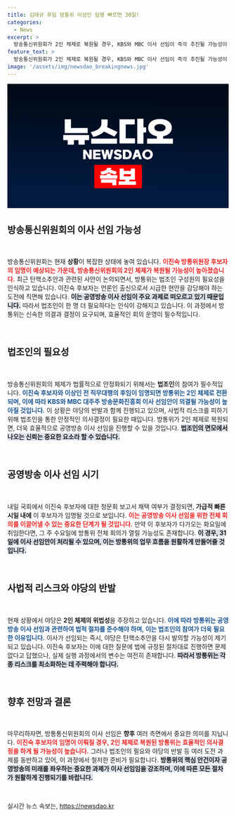 ```yaml
---
title: 김태규 후임 방통위 이상인 임명 빠르면 30일!
categories:
  - News
excerpt: >
  방송통신위원회가 2인 체제로 복원될 경우, KBS와 MBC 이사 선임이 즉각 추진될 가능성이 높아지고 있습니다. 이진숙 후보자의 임명이 임박하며, 법조인 필요성이 강조되는 가운데, 공영방송 이사 선임이 불가피해 보입니다.
feature_text: >
  방송통신위원회가 2인 체제로 복원될 경우, KBS와 MBC 이사 선임이 즉각 추진될 가능성이 높아지고 있습니다. 이진숙 후보자의 임명이 임박하며, 법조인 필요성이 강조되는 가운데, 공영방송 이사 선임이 불가피해 보입니다.
image: '/assets/img/newsdao_breakingnews.jpg'
---
```


<p><img src="/assets/img/newsdao_breakingnews.jpg" alt="cryptoinkorea 속보" /></p>

<h2 data-ke-size="size26">방송통신위원회의 이사 선임 가능성</h2>

<p data-ke-size="size16">&nbsp;</p>

<p>방송통신위원회는 현재 <b>상황</b>이 복잡한 상태에 놓여 있습니다. <b><span style="color: #ee2323;">이진숙 방통위원장 후보자의 임명이 예상되는 가운데, 방송통신위원회의 2인 체제가 복원될 가능성이 높아졌습니다.</span></b> 최근 탄핵소추안과 관련된 사안이 논의되면서, 방통위는 법조인 구성원의 필요성을 인식하고 있습니다. 이진숙 후보자는 언론인 출신으로서 시급한 현안을 감당해야 하는 도전에 직면해 있습니다. <b><span style="background-color: #21538527;">이는 공영방송 이사 선임이 주요 과제로 떠오르고 있기 때문입니다.</span></b> 따라서 법조인이 한 명 더 필요하다는 인식이 강해지고 있습니다. 이 과정에서 방통위는 신속한 의결과 결정이 요구되며, 효율적인 회의 운영이 필수적입니다.</p></p>

<p data-ke-size="size16">&nbsp;</p>

<h2 data-ke-size="size26">법조인의 필요성</h2>

<p data-ke-size="size16">&nbsp;</p>

<p>방송통신위원회의 체제가 법률적으로 안정화되기 위해서는 <b>법조인</b>의 참여가 필수적입니다. <b><span style="color: #1a5490;">이진숙 후보자와 이상인 전 직무대행의 후임이 임명되면 방통위는 2인 체제로 전환되며, 이에 따라 KBS와 MBC 대주주 방송문화진흥회 이사 선임안이 의결될 가능성이 높아질 것입니다.</span></b> 이 상황은 야당의 반발과 함께 진행되고 있으며, 사법적 리스크를 피하기 위해 법조인을 통한 안정적인 의사결정이 필요한 때입니다. 방통위가 2인 체제로 복원되면, 더욱 효율적으로 공영방송 이사 선임을 진행할 수 있을 것입니다. <b><span style="background-color: #21538527;">법조인의 면모에서 나오는 신뢰는 중요한 요소라 할 수 있습니다.</span></b></p></p>

<p data-ke-size="size16">&nbsp;</p>

<h2 data-ke-size="size26">공영방송 이사 선임 시기</h2>

<p data-ke-size="size16">&nbsp;</p>

<p>내일 국회에서 이진숙 후보자에 대한 청문회 보고서 채택 여부가 결정되면,<b> 가급적 빠른 시일 내에</b> 이 후보자가 임명될 것으로 보입니다. <b><span style="color: #ee2323;">이는 공영방송 이사 선임을 위한 전체 회의를 이끌어낼 수 있는 중요한 단계가 될 것입니다.</span></b> 만약 이 후보자가 다가오는 화요일에 취임한다면, 그 주 수요일에 방통위 전체 회의가 열릴 가능성도 존재합니다. <b><span style="background-color: #21538527;">이 경우, 31일에 이사 선임안이 처리될 수 있으며, 이는 방통위의 업무 흐름을 원활하게 만들어줄 것입니다.</span></b></p></p>

<p data-ke-size="size16">&nbsp;</p>

<h2 data-ke-size="size26">사법적 리스크와 야당의 반발</h2>

<p data-ke-size="size16">&nbsp;</p>

<p>현재 상황에서 야당은 <b>2인 체제의 위법성</b>을 주장하고 있습니다. <b><span style="color: #1a5490;">이에 따라 방통위는 공영방송 이사 선임과 관련하여 법적 절차를 준수해야 하며, 이는 법조인의 참여가 더욱 필요한 이유입니다.</span></b> 이사가 선임되는 즉시, 야당은 탄핵소추안을 다시 발의할 가능성이 제기되고 있습니다. 이진숙 후보자는 이에 대한 질문에 법에 규정된 절차대로 진행하면 문제 없다고 답했으나, 실제 실행 과정에서의 변수는 여전히 존재합니다. <b><span style="background-color: #21538527;">따라서 방통위는 각종 리스크를 최소화하는 데 주력해야 합니다.</span></b></p></p>

<p data-ke-size="size16">&nbsp;</p>

<h2 data-ke-size="size26">향후 전망과 결론</h2>

<p data-ke-size="size16">&nbsp;</p>

<p>마무리하자면, 방통통신위원회의 이사 선임은 <b>향후</b> 여러 측면에서 중요한 의미를 지닙니다. <b><span style="color: #ee2323;">이진숙 후보자의 임명이 이뤄질 경우, 2인 체제로 복원된 방통위는 효율적인 의사결정을 하게 될 가능성이 높습니다.</span></b> 그러나 법조인의 필요와 야당의 반발 등 여러 도전 과제를 동반하고 있어, 이 과정에서 철저한 준비가 필요합니다. <b><span style="background-color: #21538527;">방통위의 핵심 안건이자 공영방송의 미래를 좌우하는 중요한 과제가 이사 선임임을 강조하며, 이에 따른 모든 절차가 원활하게 진행되기를 바랍니다.</span></b></p></p>

<p data-ke-size="size16">&nbsp;</p>
실시간 뉴스 속보는, <a href="https://newsdao.kr" rel="dofollow">https://newsdao.kr</a>


